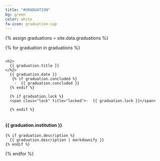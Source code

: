 ```yaml
---
title: "#GRADUATION"
bg: green
color: white
fa-icon: graduation-cap
---
```


{% assign graduations = site.data.graduations %}

{% for graduation in graduations %}
<div class="row">
  <div class="half column title">

    <h2>
      {{ graduation.title }}
    </h2>
      {{ graduation.date }}
       {% if graduation.concluded %}
        -  {{ graduation.concluded }}
      {% endif %}    

      {% if graduation.lock %}
      <span class="lock" title="locked">-  {{ graduation.lock }}</span>
        
      {% endif %}    

  </div>

  <div class="half column desc">
    <h4>{{ graduation.institution }}</h4>

    {% if graduation.description %}
      {{ graduation.description | markdownify }}
    {% endif %}    
  </div>

</div>
{% endfor %}